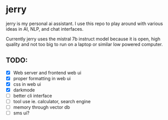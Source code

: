 # jerry

jerry is my personal ai assistant. I use this repo to play around with various ideas in AI, NLP, and chat interfaces.

Currently jerry uses the mistral 7b instruct model because it is open, high quality and not too big to run on a laptop or similar low powered computer.

## TODO:

-   [x] Web server and frontend web ui
-   [x] proper formatting in web ui
-   [x] css in web ui
-   [x] darkmode
-   [ ] better cli interface
-   [ ] tool use ie. calculator, search engine
-   [ ] memory through vector db
-   [ ] sms ui?
